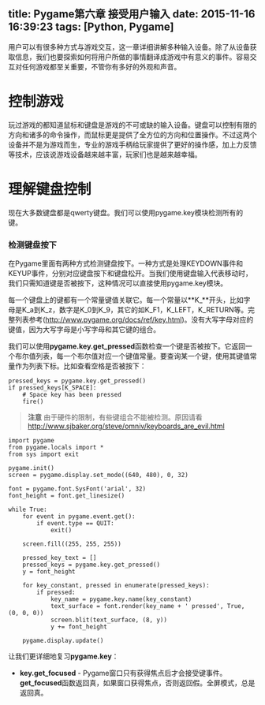 title: Pygame第六章 接受用户输入
date: 2015-11-16 16:39:23
tags: [Python, Pygame]
---

用户可以有很多种方式与游戏交互，这一章详细讲解多种输入设备。除了从设备获取信息，我们也要探索如何将用户所做的事情翻译成游戏中有意义的事件。容易交互对任何游戏都至关重要，不管你有多好的外观和声音。

# 控制游戏

玩过游戏的都知道鼠标和键盘是游戏的不可或缺的输入设备。键盘可以控制有限的方向和诸多的命令操作，而鼠标更是提供了全方位的方向和位置操作。不过这两个设备并不是为游戏而生，专业的游戏手柄给玩家提供了更好的操作感，加上力反馈等技术，应该说游戏设备越来越丰富，玩家们也是越来越幸福。

# 理解键盘控制

现在大多数键盘都是qwerty键盘。我们可以使用pygame.key模块检测所有的键。

### 检测键盘按下

在Pygame里面有两种方式检测键盘按下。一种方式是处理KEYDOWN事件和KEYUP事件，分别对应键盘按下和键盘松开。当我们使用键盘输入代表移动时，我们只需知道键是否被按下，这种情况可以直接使用pygame.key模块。

每一个键盘上的键都有一个常量键值关联它。每一个常量以**K_**开头，比如字母是K_a到K_z，数字是K_0到K_9，其它的如K_F1，K_LEFT，K_RETURN等。完整列表参考(<http://www.pygame.org/docs/ref/key.html>)。没有大写字母对应的键值，因为大写字母是小写字母和其它键的组合。

我们可以使用**pygame.key.get_pressed**函数检查一个键是否被按下。它返回一个布尔值列表，每一个布尔值对应一个键值常量。要查询某一个键，使用其键值常量作为列表下标。比如查看空格是否被按下：

    pressed_keys = pygame.key.get_pressed()
    if pressed_keys[K_SPACE]:
        # Space key has been pressed
        fire()

> **注意** 由于硬件的限制，有些键组合不能被检测。原因请看<http://www.sjbaker.org/steve/omniv/keyboards_are_evil.html>

    import pygame
    from pygame.locals import *
    from sys import exit

    pygame.init()
    screen = pygame.display.set_mode((640, 480), 0, 32)

    font = pygame.font.SysFont('arial', 32)
    font_height = font.get_linesize()

    while True:
        for event in pygame.event.get():
            if event.type == QUIT:
                exit()

        screen.fill((255, 255, 255))

        pressed_key_text = []
        pressed_keys = pygame.key.get_pressed()
        y = font_height

        for key_constant, pressed in enumerate(pressed_keys):
            if pressed:
                key_name = pygame.key.name(key_constant)
                text_surface = font.render(key_name + ' pressed', True, (0, 0, 0))
                screen.blit(text_surface, (8, y))
                y += font_height

        pygame.display.update()

让我们更详细地复习**pygame.key**：
* **key.get_focused** - Pygame窗口只有获得焦点后才会接受键事件。**get_focused**函数返回真，如果窗口获得焦点，否则返回假。全屏模式，总是返回真。
